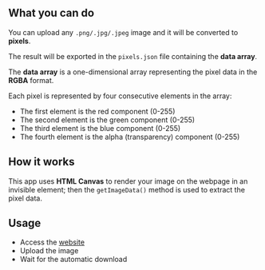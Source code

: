 ## What you can do ##

You can upload any `.png/.jpg/.jpeg` image and it will be converted to **pixels**.

The result will be exported in the `pixels.json` file containing the **data array**.

The **data array** is a one-dimensional array representing the pixel data in the **RGBA** format.

Each pixel is represented by four consecutive elements in the array:
- The first element is the red component (0-255)
- The second element is the green component (0-255)
- The third element is the blue component (0-255)
- The fourth element is the alpha (transparency) component (0-255)

## How it works ##

This app uses **HTML Canvas** to render your image on the webpage in an invisible element; then the `getImageData()` method is used to extract the pixel data.

## Usage ##

- Access the [website](https://vladboj.github.io/image-pixels-exporter/)
- Upload the image
- Wait for the automatic download
